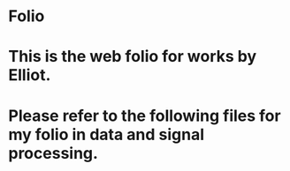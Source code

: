 # Folio
# This is the web folio for works by Elliot. 
# Please refer to the following files for my folio in data and signal processing.
